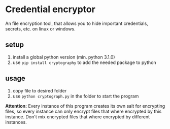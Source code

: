 # Credential encryptor

An file encryption tool, that allows you to hide important credentials, secrets, etc. on linux or windows.

## setup

1. install a global python version (min. python 3.1.0)
2. use `pip install cryptography` to add the needed package to python

## usage

1. copy file to desired folder
2. use `python cryptograph.py` in the folder to start the program

__Attention:__ Every instance of this program creates its own salt for encrypting files, so every instance can only encrypt files that where encrypted by this instance. Don't mix encrypted files that where encrypted by different instances.
